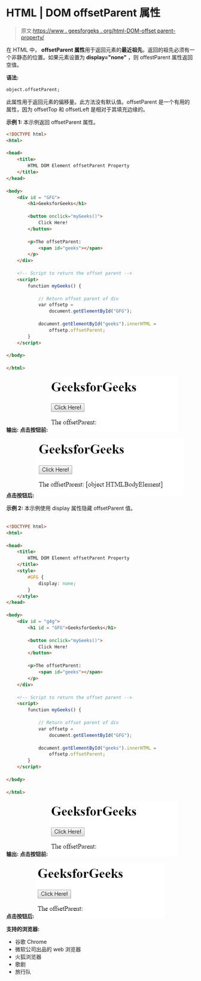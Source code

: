 # HTML | DOM offsetParent 属性

> 原文:[https://www . geesforgeks . org/html-DOM-offset parent-property/](https://www.geeksforgeeks.org/html-dom-offsetparent-property/)

在 HTML 中， **offsetParent 属性**用于返回元素的**最近祖先**。返回的祖先必须有一个非静态的位置。如果元素设置为 **display="none"** ，则 offestParent 属性返回空值。

**语法:**

```html
object.offsetParent;

```

此属性用于返回元素的偏移量。此方法没有默认值。offsetParent 是一个有用的属性，因为 offsetTop 和 offsetLeft 是相对于其填充边缘的。

**示例 1:** 本示例返回 offsetParent 属性。

```html
<!DOCTYPE html>
<html>

<head>
    <title>
        HTML DOM Element offsetParent Property
    </title>
</head>

<body>
    <div id = "GFG">
        <h1>GeeksforGeeks</h1>

        <button onclick="myGeeks()">
            Click Here!
        </button>

        <p>The offsetParent: 
            <span id="geeks"></span>
        </p>
    </div>

    <!-- Script to return the offset parent -->
    <script>
        function myGeeks() {

            // Return offset parent of div
            var offsetp =
                document.getElementById("GFG");

            document.getElementById("geeks").innerHTML = 
                offsetp.offsetParent;
        }
    </script>

</body>

</html>                           
```

**输出:**
**点击按钮前:**
![](img/5af3e98403a1ebf915930b33f1a2358e.png)

**点击按钮后:**
![](img/f9775c9db692d6534ab67160c67e34f7.png)

**示例 2:** 本示例使用 display 属性隐藏 offsetParent 值。

```html

<!DOCTYPE html>
<html>

<head>
    <title>
        HTML DOM Element offsetParent Property
    </title>
    <style>
        #GFG {
            display: none;
        }
    </style>
</head>

<body>
    <div id = "g4g">
        <h1 id = "GFG">GeeksforGeeks</h1>

        <button onclick="myGeeks()">
            Click Here!
        </button>

        <p>The offsetParent: 
            <span id="geeks"></span>
        </p>
    </div>

    <!-- Script to return the offset parent -->
    <script>
        function myGeeks() {

            // Return offset parent of div
            var offsetp =
                document.getElementById("GFG");

            document.getElementById("geeks").innerHTML = 
                offsetp.offsetParent;
        }
    </script>

</body>

</html>                     
```

**输出:**
**点击按钮前:**
![](img/5af3e98403a1ebf915930b33f1a2358e.png)

**点击按钮后:**
![](img/5af3e98403a1ebf915930b33f1a2358e.png)

**支持的浏览器:**

*   谷歌 Chrome
*   微软公司出品的 web 浏览器
*   火狐浏览器
*   歌剧
*   旅行队